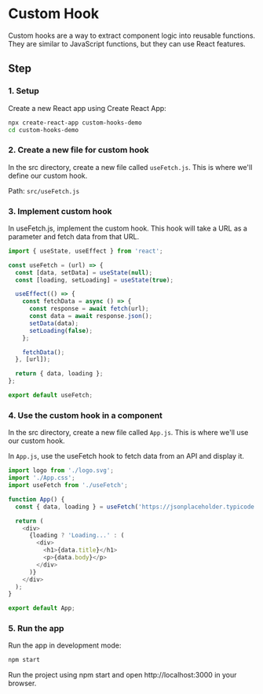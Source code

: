 
# Custom Hook

Custom hooks are a way to extract component logic into reusable functions. They are similar to JavaScript functions, but they can use React features.

## Step

### 1. Setup 

Create a new React app using Create React App:

```bash
npx create-react-app custom-hooks-demo
cd custom-hooks-demo
```

### 2. Create a new file for custom hook

In the src directory, create a new file called `useFetch.js`. This is where we'll define our custom hook.

Path: `src/useFetch.js`


### 3. Implement custom hook

In useFetch.js, implement the custom hook. This hook will take a URL as a parameter and fetch data from that URL.

```js
import { useState, useEffect } from 'react';

const useFetch = (url) => {
  const [data, setData] = useState(null);
  const [loading, setLoading] = useState(true);

  useEffect(() => {
    const fetchData = async () => {
      const response = await fetch(url);
      const data = await response.json();
      setData(data);
      setLoading(false);
    };

    fetchData();
  }, [url]);

  return { data, loading };
};

export default useFetch;
```


### 4. Use the custom hook in a component

In the src directory, create a new file called `App.js`. This is where we'll use our custom hook.

In `App.js`, use the useFetch hook to fetch data from an API and display it.

```js
import logo from './logo.svg';
import './App.css';
import useFetch from './useFetch';

function App() {
  const { data, loading } = useFetch('https://jsonplaceholder.typicode.com/posts/1');

  return (
    <div>
      {loading ? 'Loading...' : (
        <div>
          <h1>{data.title}</h1>
          <p>{data.body}</p>
        </div>
      )}
    </div>
  );
}

export default App;

```

### 5. Run the app

Run the app in development mode:

```bash
npm start
```

Run the project using npm start and open http://localhost:3000 in your browser. 
